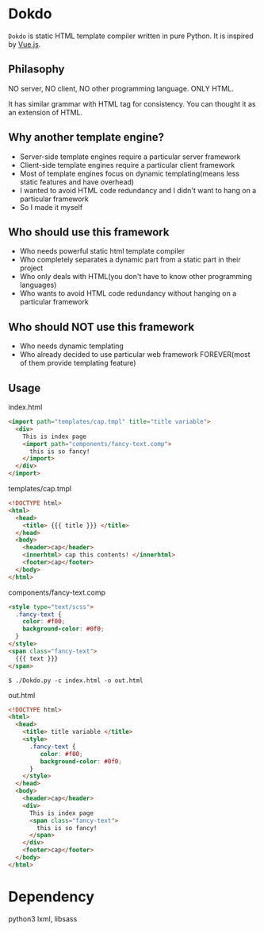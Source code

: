 # Dokdo
`Dokdo` is static HTML template compiler written in pure Python. It is inspired by [Vue.js][vue.js].

## Philasophy
NO server, NO client, NO other programming language. ONLY HTML.

It has similar grammar with HTML tag for consistency. You can thought it as an extension of HTML.

## Why another template engine?
- Server-side template engines require a particular server framework
- Client-side template engines require a particular client framework
- Most of template engines focus on dynamic templating(means less static features and have overhead)
- I wanted to avoid HTML code redundancy and I didn't want to hang on a particular framework
- So I made it myself

## Who should use this framework
- Who needs powerful static html template compiler
- Who completely separates a dynamic part from a static part in their project
- Who only deals with HTML(you don't have to know other programming languages)
- Who wants to avoid HTML code redundancy without hanging on a particular framework

## Who should NOT use this framework
- Who needs dynamic templating
- Who already decided to use particular web framework FOREVER(most of them provide templating feature)

## Usage
index.html
```html
<import path="templates/cap.tmpl" title="title variable">
  <div> 
    This is index page 
    <import path="components/fancy-text.comp">
      this is so fancy!
    </import>
  </div>
</import>
```
templates/cap.tmpl
```html
<!DOCTYPE html>
<html>
  <head>
    <title> {{{ title }}} </title>
  </head>
  <body>
    <header>cap</header>
    <innerhtml> cap this contents! </innerhtml>
    <footer>cap</footer>
  </body>
</html>
```
components/fancy-text.comp
```html
<style type="text/scss">   
  .fancy-text {
    color: #f00;
    background-color: #0f0;
  }
</style>
<span class="fancy-text">
  {{{ text }}}
</span>
```

`$ ./Dokdo.py -c index.html -o out.html`

out.html
```html
<!DOCTYPE html>
<html>
  <head>
    <title> title variable </title>
    <style>
      .fancy-text {
         color: #f00;
         background-color: #0f0;
      }
    </style>
  </head>
  <body>
    <header>cap</header>
    <div> 
      This is index page 
      <span class="fancy-text">
        this is so fancy!
      </span>
    </div>
    <footer>cap</footer>
  </body>
</html>
```
# Dependency
python3 lxml, libsass


[vue.js]: https://github.com/vuejs/vue


